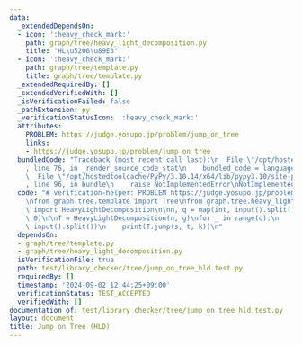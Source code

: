 ```yaml
---
data:
  _extendedDependsOn:
  - icon: ':heavy_check_mark:'
    path: graph/tree/heavy_light_decomposition.py
    title: "HL\u5206\u89E3"
  - icon: ':heavy_check_mark:'
    path: graph/tree/template.py
    title: graph/tree/template.py
  _extendedRequiredBy: []
  _extendedVerifiedWith: []
  _isVerificationFailed: false
  _pathExtension: py
  _verificationStatusIcon: ':heavy_check_mark:'
  attributes:
    PROBLEM: https://judge.yosupo.jp/problem/jump_on_tree
    links:
    - https://judge.yosupo.jp/problem/jump_on_tree
  bundledCode: "Traceback (most recent call last):\n  File \"/opt/hostedtoolcache/PyPy/3.10.14/x64/lib/pypy3.10/site-packages/onlinejudge_verify/documentation/build.py\"\
    , line 76, in _render_source_code_stat\n    bundled_code = language.bundle(\n\
    \  File \"/opt/hostedtoolcache/PyPy/3.10.14/x64/lib/pypy3.10/site-packages/onlinejudge_verify/languages/python.py\"\
    , line 96, in bundle\n    raise NotImplementedError\nNotImplementedError\n"
  code: "# verification-helper: PROBLEM https://judge.yosupo.jp/problem/jump_on_tree\n\
    \nfrom graph.tree.template import Tree\nfrom graph.tree.heavy_light_decomposition\
    \ import HeavyLightDecomposition\n\nn, q = map(int, input().split())\ng = Tree.from_input(n,\
    \ 0)\n\nT = HeavyLightDecomposition(n, g)\nfor _ in range(q):\n    s, t, k = map(int,\
    \ input().split())\n    print(T.jump(s, t, k))\n"
  dependsOn:
  - graph/tree/template.py
  - graph/tree/heavy_light_decomposition.py
  isVerificationFile: true
  path: test/library_checker/tree/jump_on_tree_hld.test.py
  requiredBy: []
  timestamp: '2024-09-02 12:44:25+09:00'
  verificationStatus: TEST_ACCEPTED
  verifiedWith: []
documentation_of: test/library_checker/tree/jump_on_tree_hld.test.py
layout: document
title: Jump on Tree (HLD)
---
```

